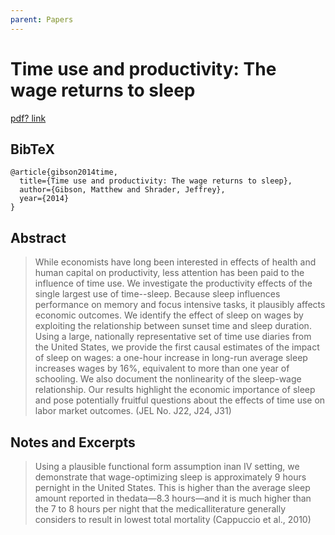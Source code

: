 ```yaml
---
parent: Papers
---
```


# Time use and productivity: The wage returns to sleep

[pdf? link](https://escholarship.org/uc/item/8zp518hc)

## BibTeX
```
@article{gibson2014time,
  title={Time use and productivity: The wage returns to sleep},
  author={Gibson, Matthew and Shrader, Jeffrey},
  year={2014}
}
```

## Abstract

> While economists have long been interested in effects of health and human capital on productivity, less attention has been paid to the influence of time use. We investigate the productivity effects of the single largest use of time--sleep. Because sleep influences performance on memory and focus intensive tasks, it plausibly affects economic outcomes. We identify the effect of sleep on wages by exploiting the relationship between sunset time and sleep duration. Using a large, nationally representative set of time use diaries from the United States, we provide the first causal estimates of the impact of sleep on wages: a one-hour increase in long-run average sleep increases wages by 16%, equivalent to more than one year of schooling. We also document the nonlinearity of the sleep-wage relationship. Our results highlight the economic importance of sleep and pose potentially fruitful questions about the effects of time use on labor market outcomes. (JEL No. J22, J24, J31)



## Notes and Excerpts


>  Using a plausible functional form assumption inan IV setting, we demonstrate that wage-optimizing sleep is approximately 9 hours pernight in the United States. This is higher than the average sleep amount reported in thedata—8.3 hours—and it is much higher than the 7 to 8 hours per night that the medicalliterature generally considers to result in lowest total mortality (Cappuccio et al., 2010)



